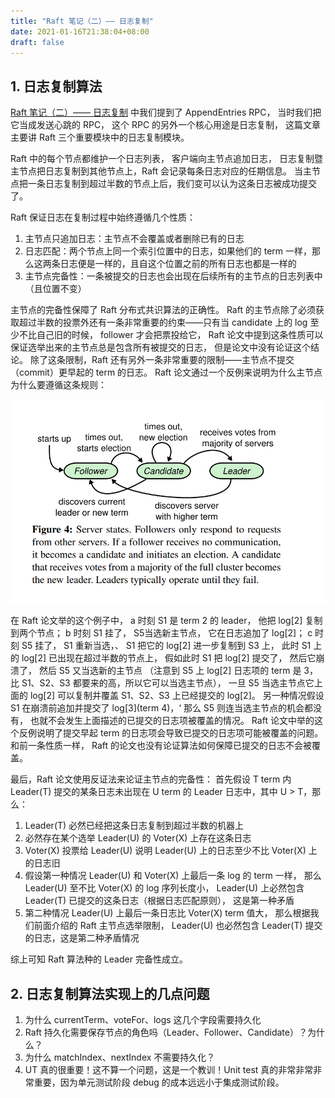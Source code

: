 ```yaml
---
title: "Raft 笔记（二）—— 日志复制"
date: 2021-01-16T21:38:04+08:00
draft: false
---
```


## 1. 日志复制算法

[Raft 笔记（二）—— 日志复制](https://coderatwork.cn/posts/notes-on-raft-1/) 中我们提到了 AppendEntries RPC，
当时我们把它当成发送心跳的 RPC，
这个 RPC 的另外一个核心用途是日志复制，
这篇文章主要讲 Raft 三个重要模块中的日志复制模块。

Raft 中的每个节点都维护一个日志列表，
客户端向主节点追加日志，
日志复制暨主节点把日志复制到其他节点上，Raft 会记录每条日志对应的任期信息。
当主节点把一条日志复制到超过半数的节点上后，我们变可以认为这条日志被成功提交了。

Raft 保证日志在复制过程中始终遵循几个性质：

1. 主节点只追加日志：主节点不会覆盖或者删除已有的日志
2. 日志匹配：两个节点上同一个索引位置中的日志，如果他们的 term 一样，那么这两条日志便是一样的，且自这个位置之前的所有日志也都是一样的
3. 主节点完备性：一条被提交的日志也会出现在后续所有的主节点的日志列表中（且位置不变）

主节点的完备性保障了 Raft 分布式共识算法的正确性。
Raft 的主节点除了必须获取超过半数的投票外还有一条非常重要的约束——只有当 candidate 上的 log 至少不比自己旧的时候，
follower 才会把票投给它，
Raft 论文中提到这条性质可以保证选举出来的主节点总是包含所有被提交的日志，
但是论文中没有论证这个结论。
除了这条限制，Raft 还有另外一条非常重要的限制——主节点不提交（commit）更早起的 term 的日志。
Raft 论文通过一个反例来说明为什么主节点为什么要遵循这条规则：

![Raft 日志覆盖](/images/raft/stats.png)

在 Raft 论文举的这个例子中，
a 时刻 S1 是 term 2 的 leader，
他把 log[2] 复制到两个节点；
b 时刻 S1 挂了，
S5当选新主节点，
它在日志追加了 log[2]；
c 时刻 S5 挂了，
S1 重新当选，、
S1 把它的 log[2] 进一步复制到 S3 上，
此时 S1 上的 log[2] 已出现在超过半数的节点上，
假如此时 S1 把 log[2] 提交了，
然后它崩溃了，
然后 S5 又当选新的主节点
（注意到 S5 上 log[2] 日志项的 term 是 3，
比 S1、S2、S3 都要来的高，所以它可以当选主节点），
一旦 S5 当选主节点它上面的 log[2] 可以复制并覆盖 S1、S2、S3 上已经提交的 log[2]。
另一种情况假设 S1 在崩溃前追加并提交了 log[3](term 4)，‘
那么 S5 则连当选主节点的机会都没有，
也就不会发生上面描述的已提交的日志项被覆盖的情况。
Raft 论文中举的这个反例说明了提交早起 term 的日志项会导致已提交的日志项可能被覆盖的问题。
和前一条性质一样，
Raft 的论文也没有论证算法如何保障已提交的日志不会被覆盖。

最后，Raft 论文使用反证法来论证主节点的完备性：
首先假设 T term 内 Leader(T) 提交的某条日志未出现在 U term 的 Leader 日志中，其中 U > T，那么：

1. Leader(T) 必然已经把这条日志复制到超过半数的机器上
2. 必然存在某个选举 Leader(U) 的 Voter(X) 上存在这条日志
3. Voter(X)  投票给 Leader(U) 说明 Leader(U) 上的日志至少不比 Voter(X) 上的日志旧
4. 假设第一种情况 Leader(U) 和 Voter(X) 上最后一条 log 的 term 一样，
那么 Leader(U) 至不比 Voter(X) 的 log 序列长度小，
Leader(U) 上必然包含 Leader(T) 已提交的这条日志（根据日志匹配原则），
这是第一种矛盾
5. 第二种情况 Leader(U) 上最后一条日志比 Voter(X) term 值大，
那么根据我们前面介绍的 Raft 主节点选举限制，
Leader(U) 也必然包含 Leader(T) 提交的日志，这是第二种矛盾情况

综上可知 Raft 算法种的 Leader 完备性成立。

## 2. 日志复制算法实现上的几点问题

1. 为什么 currentTerm、voteFor、logs 这几个字段需要持久化
2. Raft 持久化需要保存节点的角色吗（Leader、Follower、Candidate）？为什么？
3. 为什么 matchIndex、nextIndex 不需要持久化？
4. UT 真的很重要！这不算一个问题，这是一个教训！Unit test 真的非常非常非常重要，因为单元测试阶段 debug 的成本远远小于集成测试阶段。
